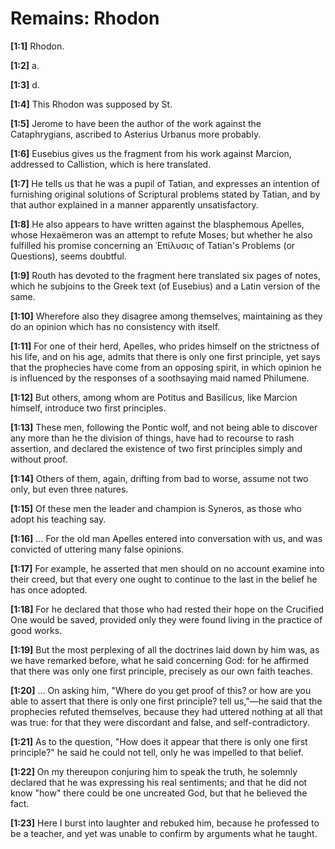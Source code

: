 # Remains: Rhodon

**[1:1]** Rhodon.

**[1:2]** a.

**[1:3]** d.

**[1:4]** This Rhodon was supposed by St.

**[1:5]** Jerome to have been the author of the work against the Cataphrygians, ascribed to Asterius Urbanus more probably.

**[1:6]** Eusebius gives us the fragment from his work against Marcion, addressed to Callistion, which is here translated.

**[1:7]** He tells us that he was a pupil of Tatian, and expresses an intention of furnishing original solutions of Scriptural problems stated by Tatian, and by that author explained in a manner apparently unsatisfactory.

**[1:8]** He also appears to have written against the blasphemous Apelles, whose Hexaëmeron was an attempt to refute Moses; but whether he also fulfilled his promise concerning an ᾽Επίλυσις of Tatian's Problems (or Questions), seems doubtful.

**[1:9]** Routh has devoted to the fragment here translated six pages of notes, which he subjoins to the Greek text (of Eusebius) and a Latin version of the same.

**[1:10]** Wherefore also they disagree among themselves, maintaining as they do an opinion which has no consistency with itself.

**[1:11]** For one of their herd, Apelles, who prides himself on the strictness of his life, and on his age, admits that there is only one first principle, yet says that the prophecies have come from an opposing spirit, in which opinion he is influenced by the responses of a soothsaying maid named Philumene.

**[1:12]** But others, among whom are Potitus and Basilicus, like Marcion himself, introduce two first principles.

**[1:13]** These men, following the Pontic wolf, and not being able to discover any more than he the division of things, have had to recourse to rash assertion, and declared the existence of two first principles simply and without proof.

**[1:14]** Others of them, again, drifting from bad to worse, assume not two only, but even three natures.

**[1:15]** Of these men the leader and champion is Syneros, as those who adopt his teaching say.

**[1:16]** …  For the old man Apelles entered into conversation with us, and was convicted of uttering many false opinions.

**[1:17]** For example, he asserted that men should on no account examine into their creed, but that every one ought to continue to the last in the belief he has once adopted.

**[1:18]** For he declared that those who had rested their hope on the Crucified One would be saved, provided only they were found living in the practice of good works.

**[1:19]** But the most perplexing of all the doctrines laid down by him was, as we have remarked before, what he said concerning God:  for he affirmed that there was only one first principle, precisely as our own faith teaches.

**[1:20]** …  On asking him, "Where do you get proof of this? or how are you able to assert that there is only one first principle? tell us,"—he said that the prophecies refuted themselves, because they had uttered nothing at all that was true:  for that they were discordant and false, and self-contradictory.

**[1:21]** As to the question, "How does it appear that there is only one first principle?" he said he could not tell, only he was impelled to that belief.

**[1:22]** On my thereupon conjuring him to speak the truth, he solemnly declared that he was expressing his real sentiments; and that he did not know "how" there could be one uncreated God, but that he believed the fact.

**[1:23]** Here I burst into laughter and rebuked him, because he professed to be a teacher, and yet was unable to confirm by arguments what he taught.

